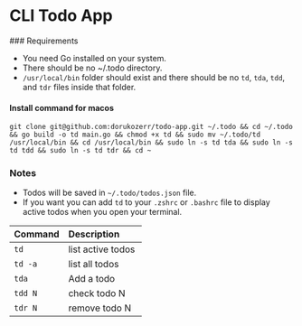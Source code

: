 # CLI Todo App

### Requirements 

-   You need Go installed on your system.
-   There should be no ~/.todo directory.
-   `/usr/local/bin` folder should exist and there should be no `td`, `tda`, `tdd`, and `tdr` files inside that folder.

#### Install command for macos

`git clone git@github.com:dorukozerr/todo-app.git ~/.todo && cd ~/.todo && go build -o td main.go && chmod +x td && sudo mv ~/.todo/td /usr/local/bin && cd /usr/local/bin && sudo ln -s td tda && sudo ln -s td tdd && sudo ln -s td tdr && cd ~`

### Notes

-   Todos will be saved in `~/.todo/todos.json` file.
-   If you want you can add `td` to your `.zshrc` or `.bashrc` file to display active todos when you open your terminal.

| Command | Description        |
| :------ | :----------------- |
| `td`    | list active todos  |
| `td -a` | list all todos     |
| `tda`   | Add a todo         |
| `tdd N` | check todo N       |
| `tdr N` | remove todo N      |
